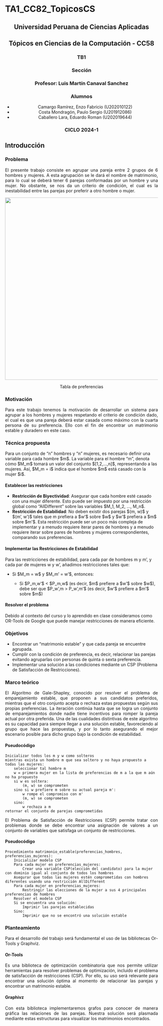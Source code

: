 # TA1_CC82_TopicosCS

 <h2 align="center">Universidad Peruana de Ciencias Aplicadas</h2>
<h2 align="center">Tópicos en Ciencias de la Computación - CC58</h2>
 
<h3 align="center"> TB1</h3>
 
<h3 align="center"> Sección</h3>
<h3 align="center"> Profesor: Luis Martín Canaval Sanchez</h3>
<h3 align="center"> Alumnos</h3>
 <ul>
   <li align="center">Camargo Ramírez, Enzo Fabricio (U202010122)</li>
   <li align="center">Costa Mondragón, Paulo Sergio (U201912086)</li>
   <li align="center">Caballero Lara, Eduardo Roman (U202019644)</li>
 </ul>
 
 
 <h3 align="center">CICLO 2024-1</h3>


## Introducción
### Problema
<p align="justify">
El presente trabajo consiste en agrupar una pareja entre 2 grupos de 6 hombres y mujeres. A esta agrupación se le dará el nombre de matrimonio, para lo cual se deberá tener 6 parejas conformadas por un hombre y una mujer. No obstante, se nos da un criterio de condición, el cual es la inestabilidad entre las parejas por preferir a otro hombre o mujer.
 </p>
<p align="center">
  <img width="600" src="https://github.com/PSCostaM/TA1_CC82_TopicosCS/assets/48858434/dcadf064-99d3-425d-b632-e5ab98e7e144">
</p>
<p align="center">Tabla de preferencias</p>

### Motivación

<p align="justify">
 Para este trabajo tenemos la motivación de desarrollar un sistema para agrupar a los hombres y mujeres respetando el criterio de condición dado, el cual es que una pareja deberá estar casada como máximo con la cuarta persona de su preferencia. Ello con el fin de encontrar un matrimonio estable y duradero en este caso.
</p>

### Técnica propuesta

<p align="justifiy">
Para un conjunto de “n” hombres y “n” mujeres, es necesario definir una variable para cada hombre $m$. La variable para el hombre “m”, denota cómo $M_m$ tomará un valor del conjunto $[1,2,...,n]$, representando a las mujeres. Así, $M_m = i$ indica que el hombre $m$ está casado con la mujer $i$.
</p>

#### Establecer las restricciones
<p align="justify">
<ul>
<li><b>Restricción de Biyectividad</b>: Asegurar que cada hombre esté casado con una mujer diferente. Esto puede ser impuesto por una restricción global como “AllDifferent” sobre las variables $M_1, M_2, …, M_n$.</li>
<li><b>Restricción de Estabilidad</b>: No deben existir dos parejas $(m, w)$ y $(m’, w’)$  tales que m prefiera a $w’$ sobre $w$ y $w’$ prefiera a $m$ sobre $m'$. Esta restricción puede ser un poco más compleja de implementar y a menudo requiere iterar pares de hombres y a menudo requiere iterar sobre pares de hombres y mujeres correspondientes, comparando sus preferencias.
 </li>
 </ul>
</p>

#### Implementar las Restricciones de Estabilidad
<p>
Para las restricciones de estabilidad, para cada par de hombres m y m’, y cada par de mujeres w y w’, añadimos restricciones tales que:
 <ul>
<li>Si $M_m = w$ y $M_m’ = w’$, entonces:</li>
<ul>
<li>Si $P_m,w’$ < $P_m,w$ (es decir, $m$ prefiere a $w’$ sobre $w$), debe ser que $P_w’,m > P_w’,m’$ (es decir, $w’$ prefiere a $m’$ sobre $m$)</li>
</ul>
 </ul>
<h4>Resolver el problema</h4>
Debido al contexto del curso y lo aprendido en clase consideramos como OR-Tools de Google que puede manejar restricciones de manera eficiente. 
</p>

### Objetivos
<p align="justify">
 <ul>
<li>Encontrar un “matrimonio estable” y que cada pareja se encuentre agrupada.</li>
<li>Cumplir con la condición de preferencia, es decir, relacionar las parejas evitando agruparlas con personas de quinta o sexta preferencia.</li>
<li>Implementar una solución a las condiciones mediante un CSP (Problema de Satisfacción de Restricciones).</li>  
 </ul>
</p>

### Marco teórico

<p align="justify">
 El Algoritmo de Gale-Shapley, conocido por resolver el problema de emparejamiento estable, que proponen a sus candidatos preferidos, mientras que el otro conjunto acepta o rechaza estas propuestas según sus propias preferencias. La iteración continúa hasta que se logra un conjunto de emparejamientos donde nadie tiene incentivos para romper la pareja actual por otra preferida. Una de las cualidades distintivas de este algoritmo es su capacidad para siempre llegar a una solución estable, favoreciendo al grupo que hace las propuestas, y por lo tanto asegurando el mejor escenario posible para dicho grupo bajo la condición de estabilidad.
</p>

#### Pseudocódigo
```
Inicializar todos los m y w como solteros
mientras exista un hombre m que sea soltero y no haya propuesto a todas las mujeres:
    seleccionar tal hombre m
    w = primera mujer en la lista de preferencias de m a la que m aún no ha propuesto
    si w es soltera:
        (m, w) se comprometen
    sino si w prefiere m sobre su actual pareja m':
        w rompe el compromiso con m'
        (m, w) se comprometen
    sino:
        w rechaza a m
retornar el conjunto de parejas comprometidas
```
<p align="justify">
El Problema de Satisfacción de Restricciones (CSP) permite tratar con problemas donde se debe encontrar una asignación de valores a un conjunto de variables que satisfaga un conjunto de restricciones. 
</p>

#### Pseudocódigo
```
Procedimiento matrimonio_estable(preferencias_hombres, preferencias_mujeres):
    Inicializar modelo CSP
    Para cada mujer en preferencias_mujeres:
        Crear una variable CSP(elección del candidato) para la mujer con dominio igual al conjunto de todos los hombres
    Asegurar que todas las mujeres estén comprometidas con hombres diferentes usando una restricción AllDifferent
    Para cada mujer en preferencias_mujeres:
        Restringir las elecciones de la mujer a sus 4 principales preferencias de hombres
    Resolver el modelo CSP
    Si se encuentra una solución:
        Imprimir las parejas establecidas
    Sino:
        Imprimir que no se encontró una solución estable
```
### Planteamiento
<p align="justify">
Para el desarrollo del trabajo será fundamental el uso de las bibliotecas Or-Tools y Graphviz.
</p>

#### Or-Tools

<p align="justify">
Es una biblioteca de optimización combinatoria que nos permite utilizar herramientas para resolver problemas de optimización, incluido el problema de satisfacción de restricciones (CSP). Por ello, su uso será relevante para encontrar una solución óptima al momento de relacionar las parejas y encontrar un matrimonio estable.
 </p>
 
#### Graphivz

 <p align="justify">
Con esta biblioteca implementaremos grafos para conocer de manera gráfica las relaciones de las parejas. Nuestra solución será plasmada mediante estas estructuras para visualizar los matrimonios encontrados.
</p>


